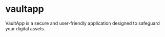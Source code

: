 # vaultapp
VaultApp is a secure and user-friendly application designed to safeguard your digital assets.
